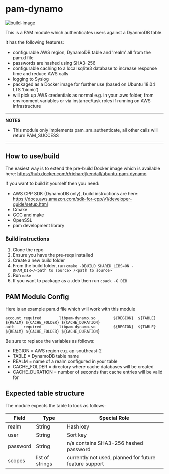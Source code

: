 # pam-dynamo

![build-image](https://github.com/richardjkendall/pam-dynamo/workflows/build-image/badge.svg)

This is a PAM module which authenticates users against a DyanmoDB table.

It has the following features:

* configurable AWS region, DynamoDB table and 'realm' all from the pam.d file
* passwords are hashed using SHA3-256
* configurable caching to a local sqlite3 database to increase response time and reduce AWS calls
* logging to Syslog
* packaged as a Docker image for further use (based on Ubuntu 18.04 LTS 'bionic')
* will pick up AWS credentials as normal e.g. in your .aws folder, from environment variables or via instance/task roles if running on AWS infrastructure

---
**NOTES**
* This module only implements pam_sm_authenticate, all other calls will return PAM_SUCCESS

---

## How to use/build
The easiest way is to extend the pre-build Docker image which is available here: https://hub.docker.com/r/richardjkendall/ubuntu-pam-dynamo

If you want to build it yourself then you need:

* AWS CPP SDK (DynamoDB only), build instructions are here: https://docs.aws.amazon.com/sdk-for-cpp/v1/developer-guide/setup.html
* Cmake
* GCC and make
* OpenSSL
* pam development library

### Build instructions

1. Clone the repo
2. Ensure you have the pre-reqs installed
3. Create a new build folder
4. From the build folder, run ``cmake -DBUILD_SHARED_LIBS=ON -DPAM_DIR=/<path to source> /<path to source>``
5. Run ``make``
6. If you want to package as a .deb then run ``cpack -G DEB``

## PAM Module Config
Here is an example pam.d file which will work with this module
```
account required        libpam-dynamo.so        ${REGION}  ${TABLE}  ${REALM} ${CACHE_FOLDER} ${CACHE_DURATION}
auth    required        libpam-dynamo.so        ${REGION}  ${TABLE}  ${REALM} ${CACHE_FOLDER} ${CACHE_DURATION}
```

Be sure to replace the variables as follows:

* REGION = AWS region e.g. ap-southeast-2
* TABLE = DynamoDB table name
* REALM = name of a realm configured in your table
* CACHE_FOLDER = directory where cache databases will be created
* CACHE_DURATION = number of seconds that cache entries will be valid for

## Expected table structure
The module expects the table to look as follows:

| Field | Type | Special Role |
|---|---|---|
|realm|String|Hash key|
|user|String|Sort key|
|password|String|n/a contains SHA3-256 hashed password|
|scopes|list of strings|currently not used, planned for future feature support|
